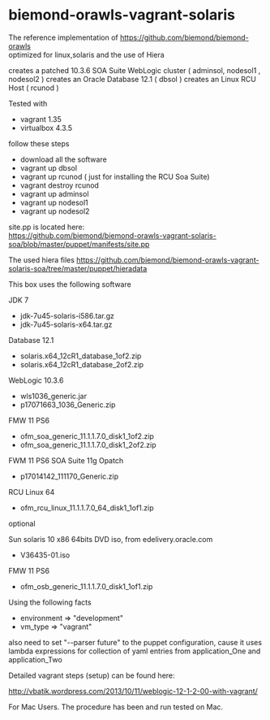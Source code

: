 biemond-orawls-vagrant-solaris
==============================

The reference implementation of https://github.com/biemond/biemond-orawls  
optimized for linux,solaris and the use of Hiera  

creates a patched 10.3.6 SOA Suite WebLogic cluster ( adminsol, nodesol1 , nodesol2 )
creates an Oracle Database 12.1 ( dbsol )
creates an Linux RCU Host ( rcunod )

Tested with 
- vagrant 1.35
- virtualbox 4.3.5

follow these steps
- download all the software
- vagrant up dbsol
- vagrant up rcunod ( just for installing the RCU Soa Suite)
- vagrant destroy rcunod
- vagrant up adminsol
- vagrant up nodesol1
- vagrant up nodesol2

site.pp is located here:  
https://github.com/biemond/biemond-orawls-vagrant-solaris-soa/blob/master/puppet/manifests/site.pp  

The used hiera files https://github.com/biemond/biemond-orawls-vagrant-solaris-soa/tree/master/puppet/hieradata

This box uses the following software


JDK 7
- jdk-7u45-solaris-i586.tar.gz
- jdk-7u45-solaris-x64.tar.gz

Database 12.1
- solaris.x64_12cR1_database_1of2.zip
- solaris.x64_12cR1_database_2of2.zip

WebLogic 10.3.6
- wls1036_generic.jar
- p17071663_1036_Generic.zip

FMW 11 PS6
- ofm_soa_generic_11.1.1.7.0_disk1_1of2.zip
- ofm_soa_generic_11.1.1.7.0_disk1_2of2.zip

FWM 11 PS6 SOA Suite 11g Opatch
- p17014142_111170_Generic.zip

RCU Linux 64
- ofm_rcu_linux_11.1.1.7.0_64_disk1_1of1.zip

optional

Sun solaris 10 x86 64bits DVD iso, from edelivery.oracle.com
- V36435-01.iso

FMW 11 PS6
- ofm_osb_generic_11.1.1.7.0_disk1_1of1.zip

Using the following facts

- environment => "development"
- vm_type     => "vagrant"

also need to set "--parser future" to the puppet configuration, cause it uses lambda expressions for collection of yaml entries from application_One and application_Two

Detailed vagrant steps (setup) can be found here:

http://vbatik.wordpress.com/2013/10/11/weblogic-12-1-2-00-with-vagrant/

For Mac Users.  The procedure has been and run tested on Mac.
